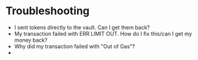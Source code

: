 # Troubleshooting

* I sent tokens directly to the vault. Can I get them back?
* My transaction failed with ERR LIMIT OUT. How do I fix this/can I get my money back?
* Why did my transaction failed with "Out of Gas"?
* 
